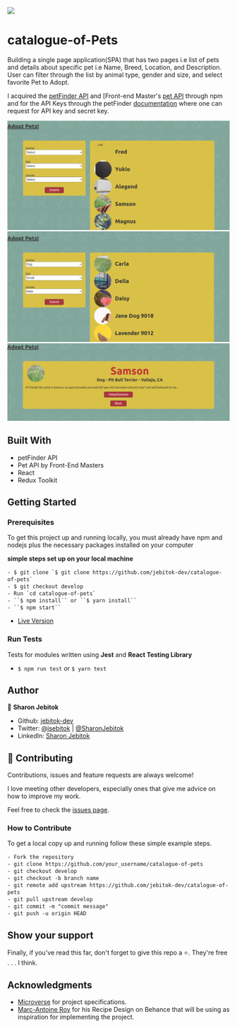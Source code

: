 ![](https://img.shields.io/badge/Microverse-blueviolet)

# catalogue-of-Pets
Building a single page application(SPA) that has two pages i.e list of pets and details about specific pet i.e Name, Breed, Location, and Description. User can filter through the list by animal type, gender and size, and select favorite Pet to Adopt. 

I acquired the [petFinder API](https://www.npmjs.com/package/@petfinder/petfinder-js) and [Front-end Master's [pet API](https://www.npmjs.com/package/@frontendmasters/pet) through npm and for the API Keys through the petFinder [documentation](https://www.petfinder.com/developers/v2/docs/) where one can request for API key and secret key.

![screenshot](./src/images/Screenshot1.png)
![screenshot](./src/images/Screenshot.png)
![screenshot](./src/images/Screenshot2.png)

## Built With

- petFinder API
- Pet API by Front-End Masters
- React
- Redux Toolkit

## Getting Started

### Prerequisites

To get this project up and running locally, you must already have npm and nodejs plus the necessary packages installed on your computer

**simple steps set up on your local machine**

```
- $ git clone `$ git clone https://github.com/jebitok-dev/catalogue-of-pets`
- $ git checkout develop
- Run `cd catalogue-of-pets`
- ``$ npm install`` or ``$ yarn install``
- ``$ npm start``
```

- [Live Version](https://catalogue-of-pets.netlify.app/)

### Run Tests
 Tests for modules written using **Jest** and **React Testing Library**
- ``$ npm run test`` or ``$ yarn test``

## Author

👤 **Sharon Jebitok**

- Github: [jebitok-dev](https://github.com/jebitok-dev)
- Twitter: [@jsebitok](https://twitter.com/jsebitok) | [@SharonJebitok](https://twitter.com/SharonJebitok) 
- LinkedIn: [Sharon Jebitok](https://www.linkedin.com/in/sharon-jebitok/)

## 🤝 Contributing

Contributions, issues and feature requests are always welcome!

I love meeting other developers, especially ones that give me advice on how to improve my work.

Feel free to check the [issues page](https://github.com/jebitok-dev/catalogue-of-pets).

### How to Contribute

To get a local copy up and running follow these simple example steps.

```
- Fork the repository
- git clone https://github.com/your_username/catalogue-of-pets
- git checkout develop
- git checkout -b branch name
- git remote add upstream https://github.com/jebitok-dev/catalogue-of-pets
- git pull upstream develop
- git commit -m "commit message"
- git push -u origin HEAD
```

## Show your support

Finally, if you've read this far, don't forget to give this repo a ⭐️. They're free . . . I think.

## Acknowledgments

- [Microverse](https://microverse.org) for project specifications.
- [Marc-Antoine Roy](https://www.behance.net/gallery/11351281/NomNom) for his Recipe Design on Behance that will be using as inspiration for implementing the project.
